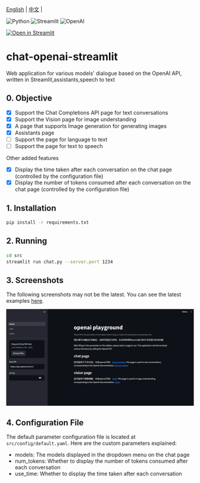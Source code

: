 [English](./README_EN.md) | [中文](./README.md) |

![Python](https://img.shields.io/badge/Python-FFD43B?style=for-the-badge&logo=python&logoColor=blue)
![Streamlit](https://img.shields.io/badge/Streamlit-FF4B4B?style=for-the-badge&logo=Streamlit&logoColor=white)
![OpenAI](https://camo.githubusercontent.com/ea872adb9aba9cf6b4e976262f6d4b83b97972d0d5a7abccfde68eb2ae55325f/68747470733a2f2f696d672e736869656c64732e696f2f7374617469632f76313f7374796c653d666f722d7468652d6261646765266d6573736167653d4f70656e414926636f6c6f723d343132393931266c6f676f3d4f70656e4149266c6f676f436f6c6f723d464646464646266c6162656c3d)


[![Open in Streamlit](https://static.streamlit.io/badges/streamlit_badge_black_white.svg)](https://chat-openai-app.streamlit.app/)


# chat-openai-streamlit
Web application for various models' dialogue based on the OpenAI API, written in Streamlit,assistants,speech to text

## 0. Objective

- [x] Support the Chat Completions API page for text conversations
- [x] Support the Vision page for image understanding
- [x] A page that supports Image generation for generating images
- [x] Assistants page
- [ ] Support the page for language to text
- [ ] Support the page for text to speech

Other added features

- [x] Display the time taken after each conversation on the chat page (controlled by the configuration file)
- [x] Display the number of tokens consumed after each conversation on the chat page (controlled by the configuration file)

## 1. Installation

```bash
pip install -r requirements.txt
```

## 2. Running

```bash
cd src
streamlit run chat.py --server.port 1234
```

## 3. Screenshots
The following screenshots may not be the latest. You can see the latest examples [here]().


![1](./file/1.gif)


## 4. Configuration File

The default parameter configuration file is located at `src/config/default.yaml`. Here are the custom parameters explained:
* models: The models displayed in the dropdown menu on the chat page
* num_tokens: Whether to display the number of tokens consumed after each conversation
* use_time: Whether to display the time taken after each conversation